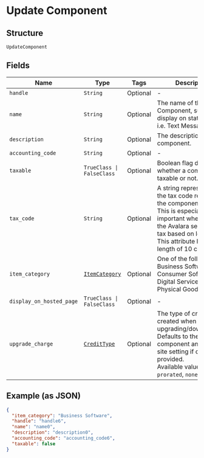 
# Update Component

## Structure

`UpdateComponent`

## Fields

| Name | Type | Tags | Description |
|  --- | --- | --- | --- |
| `handle` | `String` | Optional | - |
| `name` | `String` | Optional | The name of the Component, suitable for display on statements. i.e. Text Messages. |
| `description` | `String` | Optional | The description of the component. |
| `accounting_code` | `String` | Optional | - |
| `taxable` | `TrueClass \| FalseClass` | Optional | Boolean flag describing whether a component is taxable or not. |
| `tax_code` | `String` | Optional | A string representing the tax code related to the component type. This is especially important when using the Avalara service to tax based on locale. This attribute has a max length of 10 characters. |
| `item_category` | [`ItemCategory`](../../doc/models/item-category.md) | Optional | One of the following: Business Software, Consumer Software, Digital Services, Physical Goods, Other |
| `display_on_hosted_page` | `TrueClass \| FalseClass` | Optional | - |
| `upgrade_charge` | [`CreditType`](../../doc/models/credit-type.md) | Optional | The type of credit to be created when upgrading/downgrading. Defaults to the component and then site setting if one is not provided.<br>Available values: `full`, `prorated`, `none`. |

## Example (as JSON)

```json
{
  "item_category": "Business Software",
  "handle": "handle6",
  "name": "name0",
  "description": "description0",
  "accounting_code": "accounting_code6",
  "taxable": false
}
```

